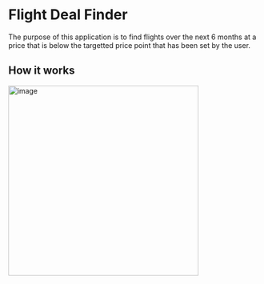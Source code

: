 # Flight Deal Finder

The purpose of this application is to find flights over the next 6 months at a price that is below the targetted price point that has been set by the user.

## How it works

<img width="380" alt="image" src="https://user-images.githubusercontent.com/105379503/219990937-10039d85-d89a-4fce-9f81-d984a05693db.png">
